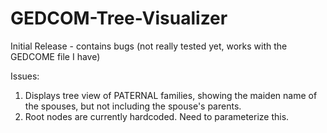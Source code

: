 # GEDCOM-Tree-Visualizer
Initial Release - contains bugs (not really tested yet, works with the GEDCOME file I have)

Issues:

1. Displays tree view of PATERNAL families, showing the maiden name of the spouses, but not including the spouse's parents.
2. Root nodes are currently hardcoded. Need to parameterize this.
